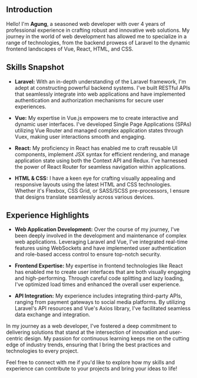 ## Introduction

Hello! I'm **Agung**, a seasoned web developer with over 4 years of professional experience in crafting robust and innovative web solutions. My journey in the world of web development has allowed me to specialize in a range of technologies, from the backend prowess of Laravel to the dynamic frontend landscapes of Vue, React, HTML, and CSS.

## Skills Snapshot

- **Laravel:** With an in-depth understanding of the Laravel framework, I'm adept at constructing powerful backend systems. I've built RESTful APIs that seamlessly integrate into web applications and have implemented authentication and authorization mechanisms for secure user experiences.

- **Vue:** My expertise in Vue.js empowers me to create interactive and dynamic user interfaces. I've developed Single Page Applications (SPAs) utilizing Vue Router and managed complex application states through Vuex, making user interactions smooth and engaging.

- **React:** My proficiency in React has enabled me to craft reusable UI components, implement JSX syntax for efficient rendering, and manage application state using both the Context API and Redux. I've harnessed the power of React Router for seamless navigation within applications.

- **HTML & CSS:** I have a keen eye for crafting visually appealing and responsive layouts using the latest HTML and CSS technologies. Whether it's Flexbox, CSS Grid, or SASS/SCSS pre-processors, I ensure that designs translate seamlessly across various devices.

## Experience Highlights

- **Web Application Development:** Over the course of my journey, I've been deeply involved in the development and maintenance of complex web applications. Leveraging Laravel and Vue, I've integrated real-time features using WebSockets and have implemented user authentication and role-based access control to ensure top-notch security.

- **Frontend Expertise:** My expertise in frontend technologies like React has enabled me to create user interfaces that are both visually engaging and high-performing. Through careful code splitting and lazy loading, I've optimized load times and enhanced the overall user experience.

- **API Integration:** My experience includes integrating third-party APIs, ranging from payment gateways to social media platforms. By utilizing Laravel's API resources and Vue's Axios library, I've facilitated seamless data exchange and integration.

In my journey as a web developer, I've fostered a deep commitment to delivering solutions that stand at the intersection of innovation and user-centric design. My passion for continuous learning keeps me on the cutting edge of industry trends, ensuring that I bring the best practices and technologies to every project.

Feel free to connect with me if you'd like to explore how my skills and experience can contribute to your projects and bring your ideas to life!
